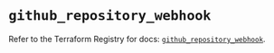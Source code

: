 # `github_repository_webhook`

Refer to the Terraform Registry for docs: [`github_repository_webhook`](https://registry.terraform.io/providers/integrations/github/6.7.3/docs/resources/repository_webhook).
